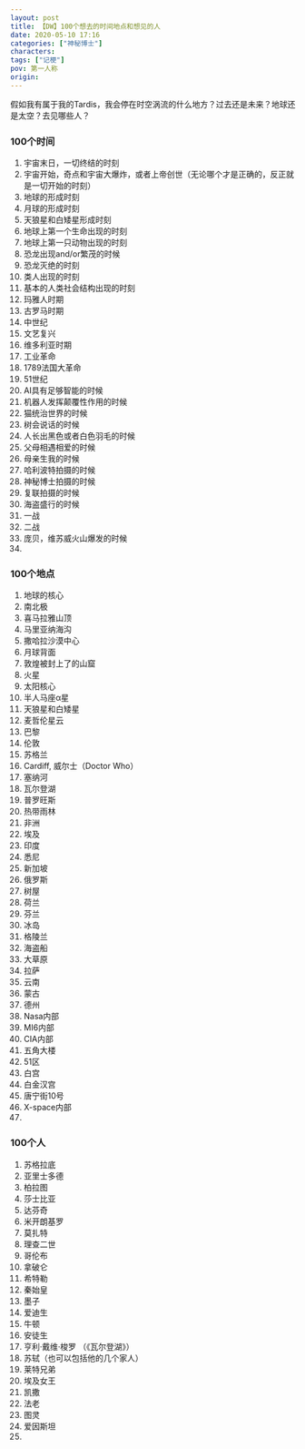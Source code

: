 ```yaml
---
layout: post
title: 【DW】100个想去的时间地点和想见的人
date: 2020-05-10 17:16
categories: ["神秘博士"]
characters: 
tags: ["记梗"]
pov: 第一人称
origin: 
---
```


假如我有属于我的Tardis，我会停在时空涡流的什么地方？过去还是未来？地球还是太空？去见哪些人？

### 100个时间

1. 宇宙末日，一切终结的时刻
2. 宇宙开始，奇点和宇宙大爆炸，或者上帝创世（无论哪个才是正确的，反正就是一切开始的时刻）
3. 地球的形成时刻
4. 月球的形成时刻
5. 天狼星和白矮星形成时刻
6. 地球上第一个生命出现的时刻
7. 地球上第一只动物出现的时刻
8. 恐龙出现and/or繁茂的时候
9. 恐龙灭绝的时刻
10. 类人出现的时刻
11. 基本的人类社会结构出现的时刻
12. 玛雅人时期
13. 古罗马时期
14. 中世纪
15. 文艺复兴
16. 维多利亚时期
17. 工业革命
18. 1789法国大革命
19. 51世纪
20. AI具有足够智能的时候
21. 机器人发挥颠覆性作用的时候
22. 猫统治世界的时候
23. 树会说话的时候
24. 人长出黑色或者白色羽毛的时候
25. 父母相遇相爱的时候
26. 母亲生我的时候
27. 哈利波特拍摄的时候
28. 神秘博士拍摄的时候
29. 复联拍摄的时候
30. 海盗盛行的时候
31. 一战
32. 二战
33. 庞贝，维苏威火山爆发的时候
34. 

### 100个地点

1. 地球的核心
2. 南北极
3. 喜马拉雅山顶
4. 马里亚纳海沟
5. 撒哈拉沙漠中心
6. 月球背面
7. 敦煌被封上了的山窟
8. 火星
9. 太阳核心
10. 半人马座α星
11. 天狼星和白矮星
12. 麦哲伦星云
13. 巴黎
14. 伦敦
15. 苏格兰
16. Cardiff, 威尔士（Doctor Who）
17. 塞纳河
18. 瓦尔登湖
19. 普罗旺斯
20. 热带雨林
21. 非洲
22. 埃及
23. 印度
24. 悉尼
25. 新加坡
26. 俄罗斯
27. 树屋
28. 荷兰
29. 芬兰
30. 冰岛
31. 格陵兰
32. 海盗船
33. 大草原
34. 拉萨
35. 云南
36. 蒙古
37. 德州
38. Nasa内部
39. MI6内部
40. CIA内部
41. 五角大楼
42. 51区
43. 白宫
44. 白金汉宫
45. 唐宁街10号
46. X-space内部
47. 

### 100个人

1. 苏格拉底
2. 亚里士多德
3. 柏拉图
4. 莎士比亚
5. 达芬奇
6. 米开朗基罗
7. 莫扎特
8. 理查二世
9. 哥伦布
10. 拿破仑
11. 希特勒
12. 秦始皇
13. 墨子
14. 爱迪生
15. 牛顿
16. 安徒生
17. 亨利·戴维·梭罗 （《瓦尔登湖》）
18. 苏轼（也可以包括他的几个家人）
19. 莱特兄弟
20. 埃及女王
21. 凯撒
22. 法老
23. 图灵
24. 爱因斯坦
25. 

